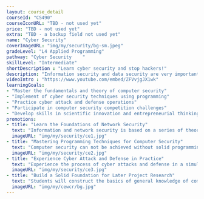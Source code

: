 ```yaml
---
layout: course_detail
courseId: "CS490"
courseIconURL: "TBD - not used yet"
price: "TBD - not used yet"
extra: "TBD - a backup field not used yet"
name: "Cyber Security"
coverImageURL: "img/my/security/bg-sm.jpeg"
gradeLevel: "L4 Applied Programming"
pathway: "Cyber Security	"
skillLevel: "Intermediate"
shortDescription : "Learn cyber security and stop hackers!"
description: "Information security and data security are very important topics in today's world. In this course, you will learn about the common intrusion principles of hackers, and experiment with various network attack and defense techniques to be a qualified cyber security guardian."
videoIntro : "https://www.youtube.com/embed/ZFVvjgJX1wk"
learningGoals:
- "Master the fundamentals and theory of computer security"
- "Implement of cyber security techniques using programming"
- "Practice cyber attack and defense operations"
- "Participate in computer security competition challenges"
- "Develop skills in scientific innovation and entrepreneurial thinking"
promotions:
- title: "Learn the Foundations of Network Security"
  text: "Information and network security is based on a series of theoretical foundations: cryptography, cryptography, and computer network communication principles. Learning these foundations is the core of becoming a qualified computer security engineer."
  imageURL: "img/my/security/ce1.jpg"
- title: "Mastering Programming Techniques for Computer Security"
  text: "Computer security can not be achieved without solid programming. Real hackers are programming masters, so you need to be the best to beat them."
  imageURL: "img/my/security/ce2.jpg"
- title: "Experience Cyber Attack and Defense in Practice"
  text: "Experience the process of cyber attacks and defense in a simulated environment, and improve your hands-on skills through experiments."
  imageURL: "img/my/security/ce3.jpg"
- title: "Build a Solid Foundation for Later Project Research"
  text: "Students will construct the basics of general knowledge of computer and data security to build a solid foundation for future project research."
  imageURL: "img/my/cewcr/bg.jpg"
---
```

